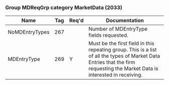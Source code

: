 ### Group MDReqGrp category MarketData (2033)

| Name           | Tag | Req'd | Documentation                                                                                                                               |
|----------------|-----|----------|-------------------------------------------------------------------------------------------------------------------------------|
| NoMDEntryTypes | 267 |       | Number of MDEntryType fields requested.                                                                                                                               |
| MDEntryType    | 269 |   Y   | Must be the first field in this repeating group. This is a list of all the types of Market Data Entries that the firm requesting the Market Data is interested in receiving. |

